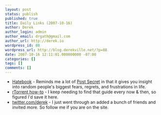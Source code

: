 ```yaml
---
layout: post
status: publish
published: true
title: Daily Links (2007-10-16)
author: Derek
author_login: admin
author_email: drgath@gmail.com
author_url: http://derek.io
wordpress_id: 88
wordpress_url: http://blog.derekville.net/?p=88
date: 2007-10-16 12:11:01.000000000 -07:00
categories: []
tags: []
comments: []
---
```

<ul>
	<li><a href="http://www.hatebook.com/" target="_blank">Hatebook</a> - Reminds me a lot of <a href="http://postsecret.blogspot.com/" target="_blank">Post Secret</a> in that it gives you insight into random people's biggest fears, regrets, and frustrations in life.</li>
	<li><a href="http://polishlinux.org/apps/p2p/rtorrent-console-p2p/" target="_blank">rTorrent how-to</a> - I keep needing to find that guide every now &amp; then, so figured I'd save it here.</li>
	<li><a href="http://twitter.com/derek" target="_blank">twitter.com/derek</a> - I just went through an added a bunch of friends and invited more.  So follow me if you are on the site.</li>
</ul>
